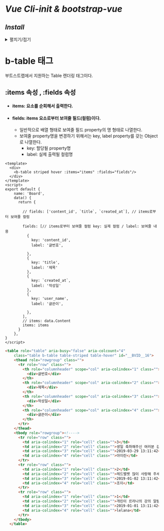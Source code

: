 # *Vue Cli-init & bootstrap-vue*
## *Install*
<details>
<summary>펼치기/접기</summary>
<br>

- ## NPM 방식
  - ### vue/cli-init 설치
    ```bash
    npm i -g @vue/cli-init
    ```

  - ### vue 프로젝트 추가
    ```bash
    vue init webpack {프로젝트명}
    ```
- ## YARN 방식
  - ### yarn 설치
    ```bash
    npm install -g yarn
    ```
  - ### vue 설치
    ```bash
    yarn global add vue
    ```
  - ### vue/cli-init 설치
    일종의 보일러플레이트로 vue.js 프로젝트의 환경 세팅을 자동으로 해준다.
    ```bash
    yarn global add @vue/cli-init
    ```

  - ### vue 프로젝트 추가
    ```bash
    vue init webpack {프로젝트명}
    ```

  - #### 설치 옵션 선택 및 설치 결과
    ```text/plain
    ? Project name {프로젝트명}
    ? Project description {프로젝트 상세설명}
    ? Author 닉네임 <깃허브 계정>
    ? Vue build standalone
    ? Install vue-router? Yes
    ? Use ESLint to lint your code? No
    ? Set up unit tests Yes
    ? Pick a test runner jest
    ? Setup e2e tests with Nightwatch? No
    ? Should we run `npm install` for you after the project has been created? (recommended) npm

      vue-cli · Generated "vue2-board".
      
    Run `npm audit` for details.

    # Project initialization finished!
    # ========================

    To get started:

      cd vue2-board
      npm run dev
    ```
  - ### bootstrap-vue 설치
	<a href = "https://bootstrap-vue.org/docs">bootstrap-vue docs</a>
	
	- #### 프로젝트 디렉토리 변경
		```bash
		cd vue2-board-bootstrap
		```

  -  ### bootstrap dependency 추가
      - #### npm
        ```bash
        npm i vue bootstrap-vue bootstrap
        ```
      - #### yarn 
        ```bash
        yarn add vue bootstrap-vue bootstrap
        ```
      - #### vscode 실행
        ```bash
        code .
        ```
      - main.js
        ```javascript
        import BootstrapVue from 'bootstrap-vue' // dependency 설치시 자동 추가됨
        /* 추가 */
        import 'bootstrap/dist/css/bootstrap.css'
        import 'bootstrap-vue/dist/bootstrap-vue.css'
        ```
</details>


# b-table 태그
부트스트랩에서 지원하는 Table 렌더링 태그이다.

## :items 속성 , :fields 속성
 - #### items: 요소를 순회해서 출력한다.
 - #### fields: items 요소로부터 보여줄 필드(컬럼)이다.
    - 일반적으로 배열 형태로 보여줄 필드 property의 명 형태로 나열한다.
    - 보여줄 property명을 변경하기 위해서는 key, label property를 갖는 Object로 나열한다.
        - key: 할당될 property명
        - label: 실제 출력될 컬럼명
  ```vue
  <template>
    <div>
      <b-table striped hover :items="items" :fields="fields"/>
    </div>
  </template>
  <script>
  export default {
      name: 'Board',
      data() {
        return {

          // fields: ['content_id', `title`, `created_at`], // items로부터 보여줄 컬럼

          fields: [// items로부터 보여줄 컬럼 key: 실제 컬럼 / label: 보여줄 내용
            {
              key: 'content_id',
              label: '글번호',

            },
            {
              key: 'title',
              label: '제목'
            }, 
            {
              key: `created_at`,
              label: '작성일'
            },
            {
              key: 'user_name',
              label: '글쓴이',

            },
          ], 
          // items: data.Content
          items: items
        }
      },
  }
  </script>
  ```
  ```html
  <table role="table" aria-busy="false" aria-colcount="4"
      class="table b-table table-striped table-hover" id="__BVID__16">
      <thead role="rowgroup" class="">
        <tr role="row" class="">
          <th role="columnheader" scope="col" aria-colindex="1" class="">
            <div>글번호</div>
          </th>
          <th role="columnheader" scope="col" aria-colindex="2" class="">
            <div>제목</div>
          </th>
          <th role="columnheader" scope="col" aria-colindex="3" class="">
            <div>작성일</div>
          </th>
          <th role="columnheader" scope="col" aria-colindex="4" class="">
            <div>글쓴이</div>
          </th>
        </tr>
      </thead>
      <tbody role="rowgroup"><!---->
        <tr role="row" class="">
          <td aria-colindex="1" role="cell" class="">3</td>
          <td aria-colindex="2" role="cell" class="">생일 축하해주신 여러분 감사합니다!</td>
          <td aria-colindex="3" role="cell" class="">2019-03-29 13:11:42</td>
          <td aria-colindex="4" role="cell" class="">아이린</td>
        </tr>
        <tr role="row" class="">
          <td aria-colindex="1" role="cell" class="">2</td>
          <td aria-colindex="2" role="cell" class="">레드벨벳 많이 사랑해 주세요^^</td>
          <td aria-colindex="3" role="cell" class="">2019-01-02 13:11:42</td>
          <td aria-colindex="4" role="cell" class="">조이</td>
        </tr>
        <tr role="row" class="">
          <td aria-colindex="1" role="cell" class="">1</td>
          <td aria-colindex="2" role="cell" class="">개린이 르라나의 강의 알람표</td>
          <td aria-colindex="3" role="cell" class="">2019-01-01 13:11:42</td>
          <td aria-colindex="4" role="cell" class="">lelana</td>
        </tr>
      </tbody>
    </table>
  ```

